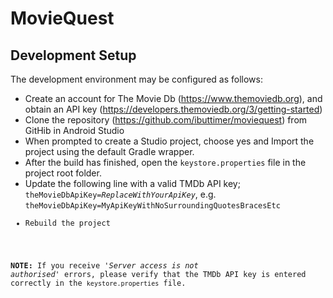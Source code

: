 # MovieQuest #

## Development Setup ##
The development environment may be configured as follows:
* Create an account for The Movie Db (https://www.themoviedb.org), and obtain an API key (https://developers.themoviedb.org/3/getting-started)
* Clone the repository (https://github.com/ibuttimer/moviequest) from GitHib in Android Studio
* When prompted to create a Studio project, choose yes and Import the project using the default Gradle wrapper.
* After the build has finished, open the <code>keystore.properties</code> file in the project root folder.
* Update the following line with a valid TMDb API key; <code>theMovieDbApiKey=*ReplaceWithYourApiKey*</code>, e.g. <code>theMovieDbApiKey=MyApiKeyWithNoSurroundingQuotesBracesEtc</coce>
* Rebuild the project

**NOTE:** If you receive '*Server access is not authorised*' errors, please verify that the TMDb API key is entered correctly in the <code>keystore.properties</code> file.



